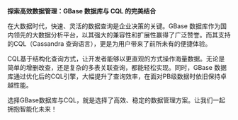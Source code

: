 **探索高效数据管理：GBase 数据库与 CQL 的完美结合**

在大数据时代，快速、灵活的数据查询是企业决策的关键。GBase 数据库作为国内领先的大数据分析平台，以其强大的兼容性和扩展性赢得了广泛赞誉。而其支持的CQL（Cassandra 查询语言），更是为用户带来了前所未有的便捷体验。

CQL基于结构化查询方式，让开发者能够以更直观的方式操作海量数据。无论是简单的增删改查，还是复杂的多表关联查询，都能轻松实现。同时，GBase 数据库通过优化后的CQL引擎，大幅提升了查询效率，在面对PB级数据时依旧保持卓越性能。

选择GBase数据库与CQL，就是选择了高效、稳定的数据管理方案。让我们一起拥抱智能化未来！